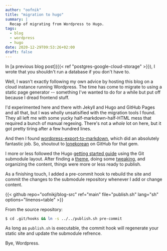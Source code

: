 ```yaml
---
author: "oofnik"
title: "migration to hugo"
summary: |
  Recap of migrating from Wordpress to Hugo.
tags:
  - blog
  - wordpress
  - hugo
date: 2020-12-29T09:53:26+02:00
draft: false
---
```


In [a previous blog post]({{< ref "postgres-google-cloud-storage" >}}), I wrote that you shouldn't run a database if you don't have to. 

Well, I wasn't exactly following my own advice by hosting this blog on a cloud instance running Wordpress. The time has come to migrate to using a static page generator -- something I've wanted to do for a while but put off because I dread frontend stuff.

I'd experimented here and there with Jekyll and Hugo and GitHub Pages and all that, but I was wholly unsatisified with the migration tools I found. They all left me with some yucky half-markdown-half-HTML mess that required a bunch of manual regexing. There's not a _whole_ lot on here, but it got pretty tiring after a few hundred lines.

And then I found [wordpress-export-to-markdown](https://github.com/lonekorean/wordpress-export-to-markdown), which did an absolutely fantastic job. So, shoutout to [lonekorean](https://github.com/lonekorean) on GitHub for that gem.

I more or less followed the Hugo [getting started guide](https://gohugo.io/getting-started/quick-start/) using the Git submodule layout. After finding a [theme](https://github.com/vaga/hugo-theme-m10c), doing some [tweaking](https://mertbakir.gitlab.io/hugo/tag-cloud-in-hugo/), and organizing the content, things were more or less ready to publish.

As a finishing touch, I added a pre-commit hook to rebuild the site and commit the changes to the submodule repository whenever I add or change content.

{{< github repo="oofnikj/blog-src" ref="main" file="publish.sh" lang="sh" options="linenos=table" >}}

From the source repository:

```sh
$ cd .git/hooks && ln -s ../../publish.sh pre-commit
```

As long as `publish.sh` is executable, the commit hook will regenerate your static site and update the submodule refrence.

Bye, Wordpress.